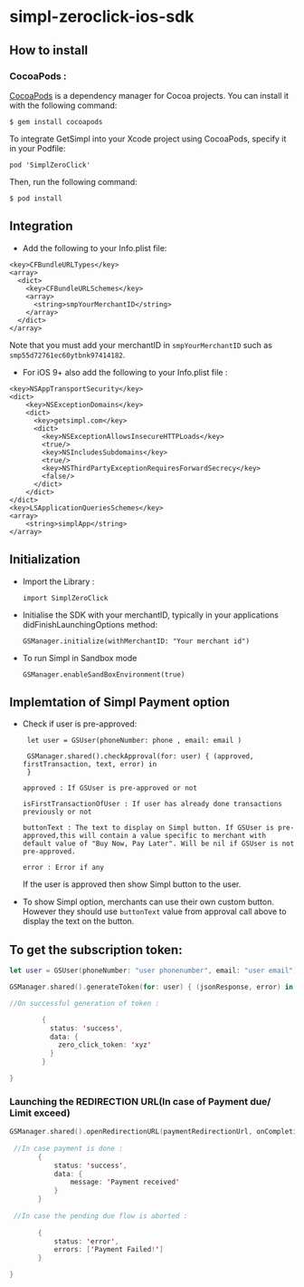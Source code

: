 # simpl-zeroclick-ios-sdk


## How to install

### CocoaPods :
[CocoaPods](https://cocoapods.org/) is a dependency manager for Cocoa projects. You can install it with the following command:

 ````
 $ gem install cocoapods
 ````
To integrate GetSimpl into your Xcode project using CocoaPods, specify it in your Podfile: 

 ````
 pod 'SimplZeroClick'
 ````

Then, run the following command:

 ````
 $ pod install
 ````

## Integration

* Add the following to your Info.plist file:


````
<key>CFBundleURLTypes</key>
<array>
  <dict>
    <key>CFBundleURLSchemes</key>
    <array>
      <string>smpYourMerchantID</string>
    </array>
  </dict>
</array>
````

Note that you must add your merchantID in `smpYourMerchantID` such as `smp55d72761ec60ytbnk97414182`.

* For iOS 9+ also add the following to your Info.plist file :

````
<key>NSAppTransportSecurity</key>
<dict>
    <key>NSExceptionDomains</key>
    <dict>
      <key>getsimpl.com</key>
      <dict>
        <key>NSExceptionAllowsInsecureHTTPLoads</key>
        <true/>
        <key>NSIncludesSubdomains</key>
        <true/>
        <key>NSThirdPartyExceptionRequiresForwardSecrecy</key>
        <false/>
      </dict>
    </dict>  
</dict>
<key>LSApplicationQueriesSchemes</key>
<array>
    <string>simplApp</string>
</array>
````


## Initialization

* Import the Library :

	````
	import SimplZeroClick 
	````
	
* Initialise the SDK with your merchantID, typically in your applications didFinishLaunchingOptions method:

	````
	GSManager.initialize(withMerchantID: "Your merchant id")
	````
* To run Simpl in Sandbox mode

   ```
   GSManager.enableSandBoxEnvironment(true)
   ```


## Implemtation of Simpl Payment option

* Check if user is pre-approved:

	````
	 let user = GSUser(phoneNumber: phone , email: email )
	 
	 GSManager.shared().checkApproval(for: user) { (approved, firstTransaction, text, error) in
	 } 
	````
      approved : If GSUser is pre-approved or not
      
      isFirstTransactionOfUser : If user has already done transactions previously or not
      
      buttonText : The text to display on Simpl button. If GSUser is pre-approved,this will contain a value specific to merchant with default value of "Buy Now, Pay Later". Will be nil if GSUser is not pre-approved.
     
      error : Error if any
 
  If the user is approved then show Simpl button to the user.

* To show Simpl option, merchants can use their own custom button. However they should use ```` buttonText ```` value from approval call above to display the text on the button.

## To get the subscription token: 

```swift
let user = GSUser(phoneNumber: "user phonenumber", email: "user email")

GSManager.shared().generateToken(for: user) { (jsonResponse, error) in 

//On successful generation of token :

        { 
          status: 'success',
          data: {
            zero_click_token: 'xyz'
          }
        }

}
```

### Launching the REDIRECTION URL(In case of Payment due/ Limit exceed)

```swift
GSManager.shared().openRedirectionURL(paymentRedirectionUrl, onCompletion: { (response, error) in 
 
 //In case payment is done :
       {
           status: 'success',
           data: {
               message: 'Payment received'
           }
       }
       
 //In case the pending due flow is aborted :
 
       {
           status: 'error',
           errors: ['Payment Failed!']
       }      

}
```



